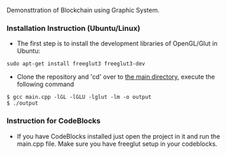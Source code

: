 Demonsttration of Blockchain using Graphic System. 

### Installation Instruction (Ubuntu/Linux)

- The first step is to install the development libraries of OpenGL/Glut in Ubuntu:
```
sudo apt-get install freeglut3 freeglut3-dev
```
- Clone the repository and 'cd' over to [the main directory](https://github.com/roshan139154/Computer-Graphic-Project-on-working-of-Blockchain), execute the following command

```
$ gcc main.cpp -lGL -lGLU -lglut -lm -o output
$ ./output
```
### Instruction for CodeBlocks

- If you have CodeBlocks installed just open the project in it and run the main.cpp file. Make sure you have freeglut setup in your codeblocks.

